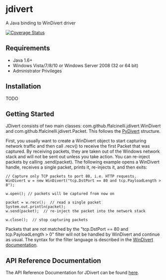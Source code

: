 # jdivert

A Java binding to WinDivert driver

[![Coverage Status](https://img.shields.io/codecov/c/github/ffalcinelli/jdivert/master.svg)](https://codecov.io/github/ffalcinelli/jdivert)


## Requirements

- Java 1.6+
- Windows Vista/7/8/10 or Windows Server 2008 (32 or 64 bit)
- Administrator Privileges

## Installation

TODO

## Getting Started

JDivert consists of two main classes: com.github.ffalcinelli.jdivert.WinDivert and
com.github.ffalcinelli.jdivert.Packet. This follows the [PyDivert](https://github.com/ffalcinelli/pydivert) structure.

First, you usually want to create a WinDivert object to start capturing network traffic and then call .recv() to receive the first Packet that was captured.
By receiving packets, they are taken out of the Windows network stack and will not be sent out unless you take action. You can re-inject packets by calling .send(packet). The following example opens a WinDivert handle, receives a single packet, prints it, re-injects it, and then exits:

```
// Capture only TCP packets to port 80, i.e. HTTP requests.
WinDivert w = new WinDivert("tcp.DstPort == 80 and tcp.PayloadLength > 0");

w.open(); // packets will be captured from now on

packet = w.recv();  // read a single packet
System.out.println(packet);
w.send(packet);  // re-inject the packet into the network stack

w.close();  // stop capturing packets
```

Packets that are not matched by the "tcp.DstPort == 80 and tcp.PayloadLength > 0" filter will not be handled by WinDivert and continue as usual. The syntax for the filter language is described in the [WinDivert documentation](https://reqrypt.org/windivert-doc.html#filter_language).

## API Reference Documentation

The API Reference Documentation for JDivert can be found [here](TODO...).